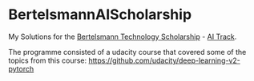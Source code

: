 # BertelsmannAIScholarship

My Solutions for the [Bertelsmann Technology Scholarship](https://sites.google.com/udacity.com/bertelsmann-challenge/home?authuser=0) - [AI Track](https://sites.google.com/udacity.com/bertelsmann-challenge/ai-track?authuser=0).

The programme consisted of a udacity course that covered some of the topics from this course: 
https://github.com/udacity/deep-learning-v2-pytorch
